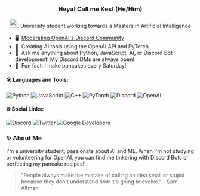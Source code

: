### <p align="center"> Heya! Call me Kes! (He/Him)</p> 
<p align="center">
  <img src="https://media.tenor.com/4nqosyU76HsAAAAC/cat-groove.gif" width="25px">
  University student working towards a Masters in Artificial Intelligence
</p>

- 🖥️ &nbsp;[Moderating OpenAI's Discord Community](https://discord.gg/openai)
- 🤖 &nbsp;Creating AI tools using the OpenAI API and PyTorch.
- 💬 &nbsp;Ask me anything about Python, JavaScript, AI, or Discord Bot development! My Discord DMs are always open!
- 🥞 &nbsp;Fun fact: I make pancakes every Saturday!

#### 🛠 Languages and Tools:
![Python](https://img.shields.io/badge/-Python-black?style=flat-square&logo=python)
![JavaScript](https://img.shields.io/badge/-JavaScript-black?style=flat-square&logo=javascript)
![C++](https://img.shields.io/badge/-C++-black?style=flat-square&logo=c)
![PyTorch](https://img.shields.io/badge/-PyTorch-black?style=flat-square&logo=pytorch)
![Discord](https://img.shields.io/badge/-Discord-black?style=flat-square&logo=discord)
![OpenAI](https://img.shields.io/badge/-OpenAI-black?style=flat-square&logo=openai)


#### 🌐 Social Links:
[![Discord](https://img.shields.io/badge/-Discord-424549?style=flat-square&logo=discord)](https://discord.com/users/539468067923820546)
[![Twitter](https://img.shields.io/badge/-Twitter-424549?style=flat-square&logo=twitter)](https://twitter.com/yoimnotkesku)
[![Google Developers](https://img.shields.io/badge/-Google_Developers-424549?style=flat-square&logo=google)](https://g.dev/kesku)

### ✨ About Me
I'm a university student, passionate about AI and ML. When I'm not studying or volunteering for OpenAI, you can find me tinkering with Discord Bots or perfecting my pancake recipes!

> "People always make the mistake of calling an idea small or stupid because they don't understand how it's going to evolve." - Sam Altman
